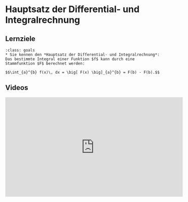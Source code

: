# Hauptsatz der Differential- und Integralrechnung

## Lernziele

```{admonition} Lernziele 
:class: goals
* Sie kennen den *Hauptsatz der Differential- und Integralrechnung*: Das bestimmte Integral einer Funktion $f$ kann durch eine Stammfunktion $F$ berechnet werden:

$$\int_{a}^{b} f(x)\, dx = \big[ F(x) \big]_{a}^{b} = F(b) - F(b).$$
```

## Videos

<iframe width="560" height="315" src="https://www.youtube.com/embed/QzDdSbLt7bE" title="YouTube video player" frameborder="0" allow="accelerometer; autoplay; clipboard-write; encrypted-media; gyroscope; picture-in-picture; web-share" allowfullscreen></iframe>
